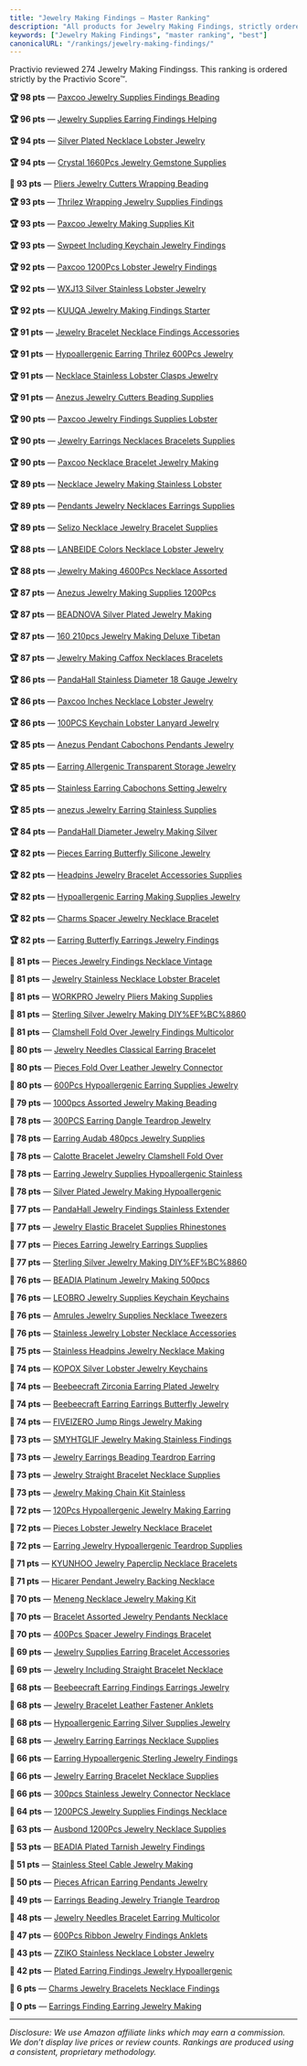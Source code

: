 ```yaml
---
title: "Jewelry Making Findings — Master Ranking"
description: "All products for Jewelry Making Findings, strictly ordered by the Practivio Score™."
keywords: ["Jewelry Making Findings", "master ranking", "best"]
canonicalURL: "/rankings/jewelry-making-findings/"
---
```


Practivio reviewed 274 Jewelry Making Findingss. This ranking is ordered strictly by the Practivio Score™.

**🏆 98 pts** — [Paxcoo Jewelry Supplies Findings Beading](/products/paxcoo-jewelry-supplies-findings-beading-B078WP879G/)

**🏆 96 pts** — [Jewelry Supplies Earring Findings Helping](/products/jewelry-supplies-earring-findings-helping-B087WL6JXW/)

**🏆 94 pts** — [Silver Plated Necklace Lobster Jewelry](/products/silver-plated-necklace-lobster-jewelry-B01G0SBDGK/)

**🏆 94 pts** — [Crystal 1660Pcs Jewelry Gemstone Supplies](/products/crystal-1660pcs-jewelry-gemstone-supplies-B09244RD78/)

**💎 93 pts** — [Pliers Jewelry Cutters Wrapping Beading](/products/pliers-jewelry-cutters-wrapping-beading-B0B4JPSQLG/)

**🏆 93 pts** — [Thrilez Wrapping Jewelry Supplies Findings](/products/thrilez-wrapping-jewelry-supplies-findings-B08L6MPGS2/)

**🏆 93 pts** — [Paxcoo Jewelry Making Supplies Kit](/products/paxcoo-jewelry-making-supplies-kit-B075VQJ8GP/)

**🏆 93 pts** — [Swpeet Including Keychain Jewelry Findings](/products/swpeet-including-keychain-jewelry-findings-B07WXFXZ66/)

**🏆 92 pts** — [Paxcoo 1200Pcs Lobster Jewelry Findings](/products/paxcoo-1200pcs-lobster-jewelry-findings-B0772K7SRB/)

**🏆 92 pts** — [WXJ13 Silver Stainless Lobster Jewelry](/products/wxj13-silver-stainless-lobster-jewelry-B075FPDNFD/)

**🏆 92 pts** — [KUUQA Jewelry Making Findings Starter](/products/kuuqa-jewelry-making-findings-starter-B075K6TCBK/)

**🏆 91 pts** — [Jewelry Bracelet Necklace Findings Accessories](/products/jewelry-bracelet-necklace-findings-accessories-B07ZKFSDRX/)

**🏆 91 pts** — [Hypoallergenic Earring Thrilez 600Pcs Jewelry](/products/hypoallergenic-earring-thrilez-600pcs-jewelry-B08NW3Q36T/)

**🏆 91 pts** — [Necklace Stainless Lobster Clasps Jewelry](/products/necklace-stainless-lobster-clasps-jewelry-B07XPGJCZM/)

**🏆 91 pts** — [Anezus Jewelry Cutters Beading Supplies](/products/anezus-jewelry-cutters-beading-supplies-B07HJ57WPL/)

**🏆 90 pts** — [Paxcoo Jewelry Findings Supplies Lobster](/products/paxcoo-jewelry-findings-supplies-lobster-B07543G29V/)

**🏆 90 pts** — [Jewelry Earrings Necklaces Bracelets Supplies](/products/jewelry-earrings-necklaces-bracelets-supplies-B07YFPRH6J/)

**🏆 90 pts** — [Paxcoo Necklace Bracelet Jewelry Making](/products/paxcoo-necklace-bracelet-jewelry-making-B0781QH46S/)

**🏆 89 pts** — [Necklace Jewelry Making Stainless Lobster](/products/necklace-jewelry-making-stainless-lobster-B07Q8122LK/)

**🏆 89 pts** — [Pendants Jewelry Necklaces Earrings Supplies](/products/pendants-jewelry-necklaces-earrings-supplies-B0871WGZKP/)

**🏆 89 pts** — [Selizo Necklace Jewelry Bracelet Supplies](/products/selizo-necklace-jewelry-bracelet-supplies-B07LBLJR55/)

**🏆 88 pts** — [LANBEIDE Colors Necklace Lobster Jewelry](/products/lanbeide-colors-necklace-lobster-jewelry-B083QGB6JZ/)

**🏆 88 pts** — [Jewelry Making 4600Pcs Necklace Assorted](/products/jewelry-making-4600pcs-necklace-assorted-B0B8244TV9/)

**🏆 87 pts** — [Anezus Jewelry Making Supplies 1200Pcs](/products/anezus-jewelry-making-supplies-1200pcs-B07F27LL6R/)

**🏆 87 pts** — [BEADNOVA Silver Plated Jewelry Making](/products/beadnova-silver-plated-jewelry-making-B07ZR7KPYT/)

**🏆 87 pts** — [160 210pcs Jewelry Making Deluxe Tibetan](/products/160-210pcs-jewelry-making-deluxe-tibetan-B01HMUU2Y4/)

**🏆 87 pts** — [Jewelry Making Caffox Necklaces Bracelets](/products/jewelry-making-caffox-necklaces-bracelets-B08KDJ5CCX/)

**🏆 86 pts** — [PandaHall Stainless Diameter 18 Gauge Jewelry](/products/pandahall-stainless-diameter-18-gauge-jewelry-B01LY7OV6P/)

**🏆 86 pts** — [Paxcoo Inches Necklace Lobster Jewelry](/products/paxcoo-inches-necklace-lobster-jewelry-B01KG14UIU/)

**🏆 86 pts** — [100PCS Keychain Lobster Lanyard Jewelry](/products/100pcs-keychain-lobster-lanyard-jewelry-B08R6DQTML/)

**🏆 85 pts** — [Anezus Pendant Cabochons Pendants Jewelry](/products/anezus-pendant-cabochons-pendants-jewelry-B07Q5RKY2T/)

**🏆 85 pts** — [Earring Allergenic Transparent Storage Jewelry](/products/earring-allergenic-transparent-storage-jewelry-B082ZYXQ8Y/)

**🏆 85 pts** — [Stainless Earring Cabochons Setting Jewelry](/products/stainless-earring-cabochons-setting-jewelry-B08166LRWQ/)

**🏆 85 pts** — [anezus Jewelry Earring Stainless Supplies](/products/anezus-jewelry-earring-stainless-supplies-B0BWS39KK2/)

**🏆 84 pts** — [PandaHall Diameter Jewelry Making Silver](/products/pandahall-diameter-jewelry-making-silver-B01M32XBBU/)

**🏆 82 pts** — [Pieces Earring Butterfly Silicone Jewelry](/products/pieces-earring-butterfly-silicone-jewelry-B093FPCF92/)

**🏆 82 pts** — [Headpins Jewelry Bracelet Accessories Supplies](/products/headpins-jewelry-bracelet-accessories-supplies-B09SFWYNTL/)

**🏆 82 pts** — [Hypoallergenic Earring Making Supplies Jewelry](/products/hypoallergenic-earring-making-supplies-jewelry-B0BYPHFYKJ/)

**🏆 82 pts** — [Charms Spacer Jewelry Necklace Bracelet](/products/charms-spacer-jewelry-necklace-bracelet-B08V8XZ1HT/)

**🏆 82 pts** — [Earring Butterfly Earrings Jewelry Findings](/products/earring-butterfly-earrings-jewelry-findings-B08J86BWTQ/)

**🛒 81 pts** — [Pieces Jewelry Findings Necklace Vintage](/products/pieces-jewelry-findings-necklace-vintage-B09K4ZZNBR/)

**🛒 81 pts** — [Jewelry Stainless Necklace Lobster Bracelet](/products/jewelry-stainless-necklace-lobster-bracelet-B0BFQYTLK6/)

**🛒 81 pts** — [WORKPRO Jewelry Pliers Making Supplies](/products/workpro-jewelry-pliers-making-supplies-B0B8QBVXXR/)

**🛒 81 pts** — [Sterling Silver Jewelry Making DIY%EF%BC%8860](/products/sterling-silver-jewelry-making-diyefbc8860-B0B67SFWGG/)

**🛒 81 pts** — [Clamshell Fold Over Jewelry Findings Multicolor](/products/clamshell-fold-over-jewelry-findings-multicolor-B08GP8JV9S/)

**🛒 80 pts** — [Jewelry Needles Classical Earring Bracelet](/products/jewelry-needles-classical-earring-bracelet-B097M9M4F8/)

**🛒 80 pts** — [Pieces Fold Over Leather Jewelry Connector](/products/pieces-fold-over-leather-jewelry-connector-B08QVC13HW/)

**🛒 80 pts** — [600Pcs Hypoallergenic Earring Supplies Jewelry](/products/600pcs-hypoallergenic-earring-supplies-jewelry-B09YV65J75/)

**🛒 79 pts** — [1000pcs Assorted Jewelry Making Beading](/products/1000pcs-assorted-jewelry-making-beading-B09WR3DMVS/)

**🛒 78 pts** — [300PCS Earring Dangle Teardrop Jewelry](/products/300pcs-earring-dangle-teardrop-jewelry-B09W925N4Q/)

**🛒 78 pts** — [Earring Audab 480pcs Jewelry Supplies](/products/earring-audab-480pcs-jewelry-supplies-B087TRM5ZB/)

**🛒 78 pts** — [Calotte Bracelet Jewelry Clamshell Fold Over](/products/calotte-bracelet-jewelry-clamshell-fold-over-B09J4SHQM6/)

**🛒 78 pts** — [Earring Jewelry Supplies Hypoallergenic Stainless](/products/earring-jewelry-supplies-hypoallergenic-stainless-B07ZG6YSDV/)

**🛒 78 pts** — [Silver Plated Jewelry Making Hypoallergenic](/products/silver-plated-jewelry-making-hypoallergenic-B078ZHT7HZ/)

**🛒 77 pts** — [PandaHall Jewelry Findings Stainless Extender](/products/pandahall-jewelry-findings-stainless-extender-B07CNP5BC1/)

**🛒 77 pts** — [Jewelry Elastic Bracelet Supplies Rhinestones](/products/jewelry-elastic-bracelet-supplies-rhinestones-B0CZ3N969Z/)

**🛒 77 pts** — [Pieces Earring Jewelry Earrings Supplies](/products/pieces-earring-jewelry-earrings-supplies-B09DCXN31G/)

**🛒 77 pts** — [Sterling Silver Jewelry Making DIY%EF%BC%8860](/products/sterling-silver-jewelry-making-diyefbc8860-B0BFDPPS17/)

**🛒 76 pts** — [BEADIA Platinum Jewelry Making 500pcs](/products/beadia-platinum-jewelry-making-500pcs-B0888185QD/)

**🛒 76 pts** — [LEOBRO Jewelry Supplies Keychain Keychains](/products/leobro-jewelry-supplies-keychain-keychains-B0CNH75Q5P/)

**🛒 76 pts** — [Amrules Jewelry Supplies Necklace Tweezers](/products/amrules-jewelry-supplies-necklace-tweezers-B0D13N22MS/)

**🛒 76 pts** — [Stainless Jewelry Lobster Necklace Accessories](/products/stainless-jewelry-lobster-necklace-accessories-B097SZMMPY/)

**🛒 75 pts** — [Stainless Headpins Jewelry Necklace Making](/products/stainless-headpins-jewelry-necklace-making-B08FQC3RMK/)

**🛒 74 pts** — [KOPOX Silver Lobster Jewelry Keychains](/products/kopox-silver-lobster-jewelry-keychains-B0CK717PDH/)

**🛒 74 pts** — [Beebeecraft Zirconia Earring Plated Jewelry](/products/beebeecraft-zirconia-earring-plated-jewelry-B0BFCH2Z8C/)

**🛒 74 pts** — [Beebeecraft Earring Earrings Butterfly Jewelry](/products/beebeecraft-earring-earrings-butterfly-jewelry-B0BFCFWJ51/)

**🛒 74 pts** — [FIVEIZERO Jump Rings Jewelry Making](/products/fiveizero-jump-rings-jewelry-making-B0DK1LJXG9/)

**🛒 73 pts** — [SMYHTGLIF Jewelry Making Stainless Findings](/products/smyhtglif-jewelry-making-stainless-findings-B0D9GB3H9L/)

**🛒 73 pts** — [Jewelry Earrings Beading Teardrop Earring](/products/jewelry-earrings-beading-teardrop-earring-B09P2P27RK/)

**🛒 73 pts** — [Jewelry Straight Bracelet Necklace Supplies](/products/jewelry-straight-bracelet-necklace-supplies-B0CD255LM6/)

**🛒 73 pts** — [Jewelry Making Chain Kit Stainless](/products/jewelry-making-chain-kit-stainless-B0CNG8M8DR/)

**🛒 72 pts** — [120Pcs Hypoallergenic Jewelry Making Earring](/products/120pcs-hypoallergenic-jewelry-making-earring-B0CSG6VYGL/)

**🛒 72 pts** — [Pieces Lobster Jewelry Necklace Bracelet](/products/pieces-lobster-jewelry-necklace-bracelet-B0BNBFZ7KN/)

**🛒 72 pts** — [Earring Jewelry Hypoallergenic Teardrop Supplies](/products/earring-jewelry-hypoallergenic-teardrop-supplies-B0BCFCK65V/)

**🚫 71 pts** — [KYUNHOO Jewelry Paperclip Necklace Bracelets](/products/kyunhoo-jewelry-paperclip-necklace-bracelets-B0CHXZV427/)

**🚫 71 pts** — [Hicarer Pendant Jewelry Backing Necklace](/products/hicarer-pendant-jewelry-backing-necklace-B0DFP6R7LY/)

**🚫 70 pts** — [Meneng Necklace Jewelry Making Kit](/products/meneng-necklace-jewelry-making-kit-B0FG7VBL63/)

**🚫 70 pts** — [Bracelet Assorted Jewelry Pendants Necklace](/products/bracelet-assorted-jewelry-pendants-necklace-B0D83YP3G1/)

**🚫 70 pts** — [400Pcs Spacer Jewelry Findings Bracelet](/products/400pcs-spacer-jewelry-findings-bracelet-B0DHW1ZSJV/)

**🚫 69 pts** — [Jewelry Supplies Earring Bracelet Accessories](/products/jewelry-supplies-earring-bracelet-accessories-B0BHVF3NLC/)

**🚫 69 pts** — [Jewelry Including Straight Bracelet Necklace](/products/jewelry-including-straight-bracelet-necklace-B0CQXBCTH7/)

**🚫 68 pts** — [Beebeecraft Earring Findings Earrings Jewelry](/products/beebeecraft-earring-findings-earrings-jewelry-B0CHRWV283/)

**🚫 68 pts** — [Jewelry Bracelet Leather Fastener Anklets](/products/jewelry-bracelet-leather-fastener-anklets-B0B2183FG4/)

**🚫 68 pts** — [Hypoallergenic Earring Silver Supplies Jewelry](/products/hypoallergenic-earring-silver-supplies-jewelry-B0F3N9BY1D/)

**🚫 68 pts** — [Jewelry Earring Earrings Necklace Supplies](/products/jewelry-earring-earrings-necklace-supplies-B0BYNXWXKZ/)

**🚫 66 pts** — [Earring Hypoallergenic Sterling Jewelry Findings](/products/earring-hypoallergenic-sterling-jewelry-findings-B0DZTBMZR5/)

**🚫 66 pts** — [Jewelry Earring Bracelet Necklace Supplies](/products/jewelry-earring-bracelet-necklace-supplies-B0D9R19WDY/)

**🚫 66 pts** — [300pcs Stainless Jewelry Connector Necklace](/products/300pcs-stainless-jewelry-connector-necklace-B0DBKV1W53/)

**🚫 64 pts** — [1200PCS Jewelry Supplies Findings Necklace](/products/1200pcs-jewelry-supplies-findings-necklace-B0DS5PV73W/)

**🚫 63 pts** — [Ausbond 1200Pcs Jewelry Necklace Supplies](/products/ausbond-1200pcs-jewelry-necklace-supplies-B0FG7VCPPW/)

**🚫 53 pts** — [BEADIA Plated Tarnish Jewelry Findings](/products/beadia-plated-tarnish-jewelry-findings-B0B74GGH6S/)

**🚫 51 pts** — [Stainless Steel Cable Jewelry Making](/products/stainless-steel-cable-jewelry-making-B07C4DF2NN/)

**🚫 50 pts** — [Pieces African Earring Pendants Jewelry](/products/pieces-african-earring-pendants-jewelry-B093T3VR3B/)

**🚫 49 pts** — [Earrings Beading Jewelry Triangle Teardrop](/products/earrings-beading-jewelry-triangle-teardrop-B08M3MV9XH/)

**🚫 48 pts** — [Jewelry Needles Bracelet Earring Multicolor](/products/jewelry-needles-bracelet-earring-multicolor-B09F9B5DH4/)

**🚫 47 pts** — [600Pcs Ribbon Jewelry Findings Anklets](/products/600pcs-ribbon-jewelry-findings-anklets-B08MW8CKJ2/)

**🚫 43 pts** — [ZZIKO Stainless Necklace Lobster Jewelry](/products/zziko-stainless-necklace-lobster-jewelry-B092H59P3Z/)

**🚫 42 pts** — [Plated Earring Findings Jewelry Hypoallergenic](/products/plated-earring-findings-jewelry-hypoallergenic-B0FGW9MKFT/)

**🚫 6 pts** — [Charms Jewelry Bracelets Necklace Findings](/products/charms-jewelry-bracelets-necklace-findings-B0FJFPGTQY/)

**🚫 0 pts** — [Earrings Finding Earring Jewelry Making](/products/earrings-finding-earring-jewelry-making-B0FC21Y1NG/)

---
_Disclosure: We use Amazon affiliate links which may earn a commission. We don’t display live prices or review counts. Rankings are produced using a consistent, proprietary methodology._
